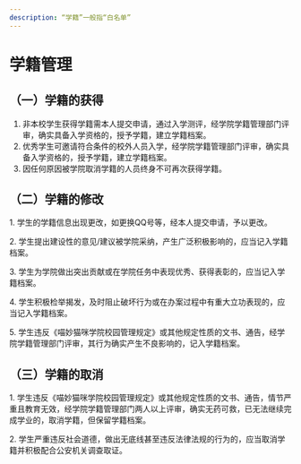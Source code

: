 ```yaml
---
description: “学籍”一般指“白名单”
---
```


# 学籍管理

## （一）学籍的获得

1. 非本校学生获得学籍需本人提交申请，通过入学测评，经学院学籍管理部门评审，确实具备入学资格的，授予学籍，建立学籍档案。
2. 优秀学生可邀请符合条件的校外人员入学，经学院学籍管理部门评审，确实具备入学资格的，授予学籍，建立学籍档案。
3. 因任何原因被学院取消学籍的人员终身不可再次获得学籍。

## （二）学籍的修改

1\.  学生的学籍信息出现更改，如更换QQ号等，经本人提交申请，予以更改。

2\.  学生提出建设性的意见/建议被学院采纳，产生广泛积极影响的，应当记入学籍档案。

3\.  学生为学院做出突出贡献或在学院任务中表现优秀、获得表彰的，应当记入学籍档案。

4\.  学生积极检举揭发，及时阻止破坏行为或在办案过程中有重大立功表现的，应当记入学籍档案。

5\.  学生违反《喵妙猫咪学院校园管理规定》或其他规定性质的文书、通告，经学院学籍管理部门评审，其行为确实产生不良影响的，记入学籍档案。

## （三）学籍的取消

1\.  学生违反《喵妙猫咪学院校园管理规定》或其他规定性质的文书、通告，情节严重且教育无效，经学院学籍管理部门两人以上评审，确实无药可救，已无法继续完成学业的，取消学籍，但保留学籍档案。

2\.  学生严重违反社会道德，做出无底线甚至违反法律法规的行为的，应当取消学籍并积极配合公安机关调查取证。
